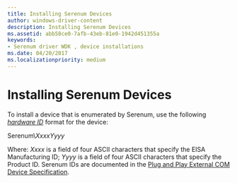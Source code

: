 ```yaml
---
title: Installing Serenum Devices
author: windows-driver-content
description: Installing Serenum Devices
ms.assetid: abb58ce0-7afb-43eb-81e0-1942d451355a
keywords:
- Serenum driver WDK , device installations
ms.date: 04/20/2017
ms.localizationpriority: medium
---
```


# Installing Serenum Devices





To install a device that is enumerated by Serenum, use the following [*hardware ID*](https://msdn.microsoft.com/library/windows/hardware/ff556288#wdkgloss-hardware-id) format for the device:

Serenum\\*XxxxYyyy*

Where: *Xxxx* is a field of four ASCII characters that specify the EISA Manufacturing ID; *Yyyy* is a field of four ASCII characters that specify the Product ID. Serenum IDs are documented in the [Plug and Play External COM Device Specification](https://msdn.microsoft.com/windows/hardware/gg463189.aspx).

 

 




